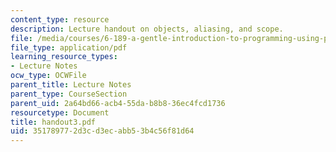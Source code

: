 ```yaml
---
content_type: resource
description: Lecture handout on objects, aliasing, and scope.
file: /media/courses/6-189-a-gentle-introduction-to-programming-using-python-january-iap-2008/351789772d3cd3ecabb53b4c56f81d64_handout3.pdf
file_type: application/pdf
learning_resource_types:
- Lecture Notes
ocw_type: OCWFile
parent_title: Lecture Notes
parent_type: CourseSection
parent_uid: 2a64bd66-acb4-55da-b8b8-36ec4fcd1736
resourcetype: Document
title: handout3.pdf
uid: 35178977-2d3c-d3ec-abb5-3b4c56f81d64
---
```

